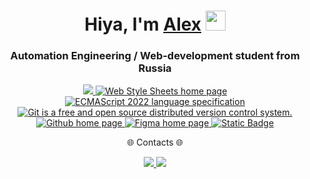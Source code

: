<h1 align="center">Hiya, I'm <a href='https://github.com/Sas-not-g'>Alex<a> 
<img src="https://media.tenor.com/0UPw9RZF_cAAAAAi/pop-cat.gif" height="32"/></h1>
<h3 align="center">Automation Engineering / Web-development student from Russia</h3>

<p align="center">
    <a href="https://html.spec.whatwg.org/multipage/" >
        <img src="https://img.shields.io/badge/HTML5-E34F26.svg?style=flat&logo=HTML5&logoColor=white" />
    </a>
    <a href="https://www.w3.org/Style/CSS/Overview.ru.html" >
        <img src="https://img.shields.io/badge/CSS3-informational?style=flat&logo=css3&logoColor=white&labelColor=1572B6&color=4E4E4E" alt="Web Style Sheets home page" />
    </a>
    <a href="https://www.ecma-international.org/publications-and-standards/standards/ecma-262/" >
        <img src="https://img.shields.io/badge/JavaScript-informational?style=flat&logo=JavaScript&logoColor=white&labelColor=F7DF1E&color=4E4E4E" alt="ECMAScript 2022 language specification" />
    </a>
    <a href="https://git-scm.com/doc" >
        <img src="https://img.shields.io/badge/Git-informational?style=flat&logo=git&logoColor=white&labelColor=F05032&color=4E4E4E" alt="Git is a free and open source distributed version control system." />
    </a>
    <a href="https://github.com" >
        <img src="https://img.shields.io/badge/GitHub-informational?style=flat&logo=GitHub&logoColor=white&labelColor=181717&color=4E4E4E" alt="Github home page" />
    </a>
    <a href="https://www.figma.com" >
        <img src="https://img.shields.io/badge/Figma-informational?style=flat&logo=figma&logoColor=white&labelColor=F24E1E&color=4E4E4E" alt="Figma home page" />
    </a>
    <a href="https://react.dev/">
        <img alt="Static Badge" src="https://img.shields.io/badge/react-blue?style=flat&logo=react&logoColor=light-blue&labelColor=gray&color=blue">
    </a>
</p>
    
 <p align='center'> 🌐 Contacts 🌐 </p>  
<p align="center">
    <a href="https://t.me/meticulousalex">
        <img src="https://img.shields.io/badge/Telegram-26A5E4.svg?style=for-the-badge&logo=Telegram&logoColor=white">
    </a>
    <a href="mailto:aleksandr.smelov.web@gmail.com">
        <img src="https://img.shields.io/badge/Gmail-EA4335.svg?style=for-the-badge&logo=Gmail&logoColor=white">
    </a>
</p>
